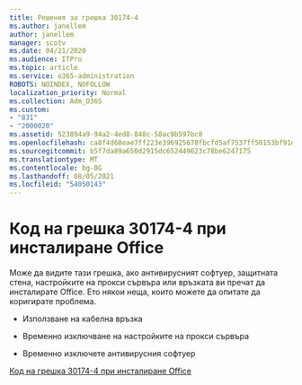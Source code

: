 ```yaml
---
title: Решения за грешка 30174-4
ms.author: janellem
author: janellem
manager: scotv
ms.date: 04/21/2020
ms.audience: ITPro
ms.topic: article
ms.service: o365-administration
ROBOTS: NOINDEX, NOFOLLOW
localization_priority: Normal
ms.collection: Adm_O365
ms.custom:
- "831"
- "2000020"
ms.assetid: 523894a9-94a2-4ed8-848c-58ac9b597bc8
ms.openlocfilehash: ca8f4d68eae7ff223e396925678fbcfd5af7537ff50153bf91d35ed04b41b554
ms.sourcegitcommit: b5f7da89a650d2915dc652449623c78be6247175
ms.translationtype: MT
ms.contentlocale: bg-BG
ms.lasthandoff: 08/05/2021
ms.locfileid: "54050143"
---
```

# <a name="error-code-30174-4-when-installing-office"></a>Код на грешка 30174-4 при инсталиране Office

Може да видите тази грешка, ако антивирусният софтуер, защитната стена, настройките на прокси сървъра или връзката ви пречат да инсталирате Office. Ето някои неща, които можете да опитате да коригирате проблема.
  
- Използване на кабелна връзка

- Временно изключване на настройките на прокси сървъра

- Временно изключете антивирусния софтуер

[Код на грешка 30174-4 при инсталиране Office](https://support.office.com/article/5d5551db-266f-47b3-93fc-d51c2e8f4c0b?wt.mc_id=Alchemy_ClientDIA)
  